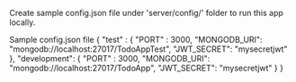 Create sample config.json file under 'server/config/' folder to run this app locally.

Sample config.json file
{
    "test" : {
        "PORT" : 3000,
        "MONGODB_URI": "mongodb://localhost:27017/TodoAppTest",
        "JWT_SECRET": "mysecretjwt"
    },
    "development": {
        "PORT" : 3000,
        "MONGODB_URI": "mongodb://localhost:27017/TodoApp",
        "JWT_SECRET": "mysecretjwt"
    }
} 